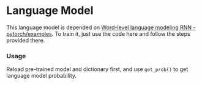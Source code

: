 # Language Model

This language model is depended on [Word-level language modeling RNN - pytorch/examples](https://github.com/pytorch/examples/tree/master/word_language_model). To train it, just use the code here and follow the steps provided there.

### Usage

Reload pre-trained model and dictionary first, and use `get_prob()` to get language model probability. 

